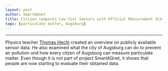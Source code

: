 ```yaml
---
layout: post
author: SmartAQnet
title: Citizen compares Low Cost Sensors with Official Measurement Station
tags: [particulate matter, Augsburg]
---
```

-----------------------------------------------------------------------------
Physics teacher [Thomas Hecht](https://www.lifeguide-augsburg.de/magazin/feinstaub-augsburg) created an overview on publicly available sensor data. 
He also examined what the city of Augsburg can do to prevent air pollution und how every citzen of Augsburg can measure particulate matter.
Even though it is not part of project SmartAQnet, it shows that people are now starting to evaluate their obtained data.